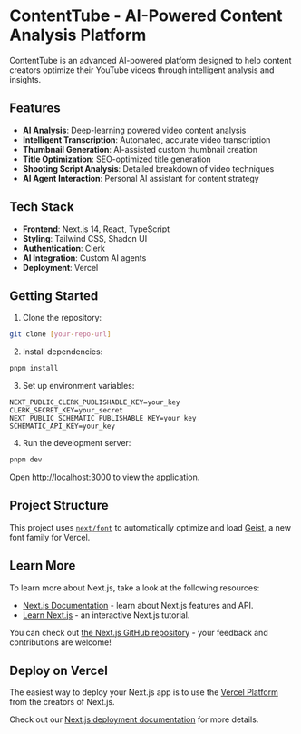 # ContentTube - AI-Powered Content Analysis Platform

ContentTube is an advanced AI-powered platform designed to help content creators optimize their YouTube videos through intelligent analysis and insights.

## Features

- **AI Analysis**: Deep-learning powered video content analysis
- **Intelligent Transcription**: Automated, accurate video transcription
- **Thumbnail Generation**: AI-assisted custom thumbnail creation
- **Title Optimization**: SEO-optimized title generation
- **Shooting Script Analysis**: Detailed breakdown of video techniques
- **AI Agent Interaction**: Personal AI assistant for content strategy

## Tech Stack

- **Frontend**: Next.js 14, React, TypeScript
- **Styling**: Tailwind CSS, Shadcn UI
- **Authentication**: Clerk
- **AI Integration**: Custom AI agents
- **Deployment**: Vercel

## Getting Started

1. Clone the repository:
```bash
git clone [your-repo-url]
```

2. Install dependencies:
```bash
pnpm install
```

3. Set up environment variables:
```env
NEXT_PUBLIC_CLERK_PUBLISHABLE_KEY=your_key
CLERK_SECRET_KEY=your_secret
NEXT_PUBLIC_SCHEMATIC_PUBLISHABLE_KEY=your_key
SCHEMATIC_API_KEY=your_key
```

4. Run the development server:
```bash
pnpm dev
```

Open [http://localhost:3000](http://localhost:3000) to view the application.

## Project Structure

This project uses [`next/font`](https://nextjs.org/docs/app/building-your-application/optimizing/fonts) to automatically optimize and load [Geist](https://vercel.com/font), a new font family for Vercel.

## Learn More

To learn more about Next.js, take a look at the following resources:

- [Next.js Documentation](https://nextjs.org/docs) - learn about Next.js features and API.
- [Learn Next.js](https://nextjs.org/learn) - an interactive Next.js tutorial.

You can check out [the Next.js GitHub repository](https://github.com/vercel/next.js) - your feedback and contributions are welcome!

## Deploy on Vercel

The easiest way to deploy your Next.js app is to use the [Vercel Platform](https://vercel.com/new?utm_medium=default-template&filter=next.js&utm_source=create-next-app&utm_campaign=create-next-app-readme) from the creators of Next.js.

Check out our [Next.js deployment documentation](https://nextjs.org/docs/app/building-your-application/deploying) for more details.
